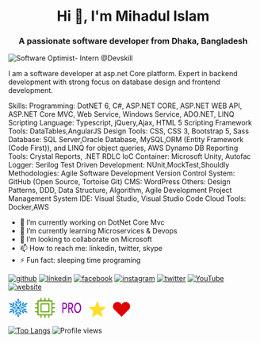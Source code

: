 <h1 align="center">Hi 👋, I'm Mihadul Islam</h1>
<h3 align="center">A passionate software developer from Dhaka, Bangladesh</h3>

![Software Optimist- Intern @Devskill](https://media-exp2.licdn.com/dms/image/C5616AQHbp1IYUP5i-w/profile-displaybackgroundimage-shrink_200_800/0/1656245587433?e=1661990400&v=beta&t=VQ0VmRH4hDaHIDdhjOAA73ruGH6E96xa0YjySxFSf4I)

I am a software developer at asp.net Core platform. Expert in backend development with strong focus on database design and frontend development.


Skills: 
Programming: DotNET 6, C#, ASP.NET CORE, ASP.NET WEB API, ASP.NET Core MVC, Web Service, Windows Service, ADO.NET, LINQ Scripting Language: Typescript, jQuery,Ajax, HTML 5 Scripting Framework Tools: DataTables,AngularJS 
Design Tools: CSS, CSS 3, Bootstrap 5, Sass 
Database: SQL Server,Oracle Database, MySQL,ORM (Entity Framework (Code First)), and LINQ for object queries, AWS Dynamo DB 
Reporting Tools: Crystal Reports, .NET RDLC IoC Container: Microsoft Unity, Autofac 
Logger: Serilog 
Test Driven Development: NUnit,MockTest,Shouldly  
Methodologies: Agile Software Development 
Version Control System: GitHub (Open Source, Tortoise Git) 
CMS: WordPress 
Others: Design Patterns, DDD, Data Structure, Algorithm, Agile Development Project Management System 
IDE: Visual Studio, Visual Studio Code Cloud Tools: Docker,AWS

- 🔭 I’m currently working on DotNet Core Mvc 
- 🌱 I’m currently learning Microservices & Devops 
- 👯 I’m looking to collaborate on Microsoft 
- 📫 How to reach me: linkedin, twitter, skype 
- ⚡ Fun fact: sleeping time programing 


[<img src='https://cdn.jsdelivr.net/npm/simple-icons@3.0.1/icons/github.svg' alt='github' height='40'>](https://github.com/mehad65)  [<img src='https://cdn.jsdelivr.net/npm/simple-icons@3.0.1/icons/linkedin.svg' alt='linkedin' height='40'>](https://www.linkedin.com/in/mehad65/)  [<img src='https://cdn.jsdelivr.net/npm/simple-icons@3.0.1/icons/facebook.svg' alt='facebook' height='40'>](https://www.facebook.com/mihad17)  [<img src='https://cdn.jsdelivr.net/npm/simple-icons@3.0.1/icons/instagram.svg' alt='instagram' height='40'>](https://www.instagram.com/mehad65/)  [<img src='https://cdn.jsdelivr.net/npm/simple-icons@3.0.1/icons/twitter.svg' alt='twitter' height='40'>](https://twitter.com/mehad65)  [<img src='https://cdn.jsdelivr.net/npm/simple-icons@3.0.1/icons/youtube.svg' alt='YouTube' height='40'>](https://www.youtube.com/channel/mehad65)  [<img src='https://cdn.jsdelivr.net/npm/simple-icons@3.0.1/icons/icloud.svg' alt='website' height='40'>](https://www.mehad.xyz)  

<a href='https://archiveprogram.github.com/'><img src='https://raw.githubusercontent.com/acervenky/animated-github-badges/master/assets/acbadge.gif' width='40' height='40'></a> <a href='https://docs.github.com/en/developers'><img src='https://raw.githubusercontent.com/acervenky/animated-github-badges/master/assets/devbadge.gif' width='40' height='40'></a> <a href='https://github.com/pricing'><img src='https://raw.githubusercontent.com/acervenky/animated-github-badges/master/assets/pro.gif' width='40' height='40'></a> <a href='https://stars.github.com/'><img src='https://raw.githubusercontent.com/acervenky/animated-github-badges/master/assets/starbadge.gif' width='35' height='35'></a> <a href='https://docs.github.com/en/github/supporting-the-open-source-community-with-github-sponsors'><img src='https://raw.githubusercontent.com/acervenky/animated-github-badges/master/assets/sponsorbadge.gif' width='35' height='35'></a> 

[![Top Langs](https://github-readme-stats.vercel.app/api/top-langs/?username=mehad65)](https://github.com/anuraghazra/github-readme-stats)
![Profile views](https://gpvc.arturio.dev/mehad65)  
